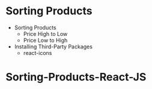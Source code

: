 # Sorting Products

- Sorting Products
  - Price High to Low
  - Price Low to High
- Installing Third-Party Packages
  - react-icons
# Sorting-Products-React-JS
